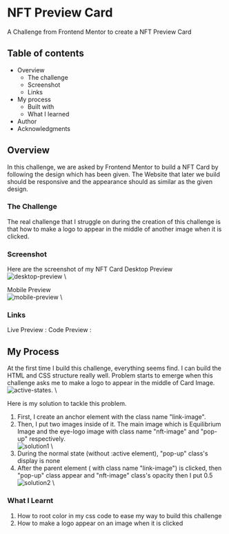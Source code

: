 # NFT Preview Card
A Challenge from Frontend Mentor to create a NFT Preview Card

## Table of contents

- Overview
  - The challenge
  - Screenshot
  - Links
- My process
  - Built with
  - What I learned
- Author
- Acknowledgments

## Overview
In this challenge, we are asked by Frontend Mentor to build a NFT Card by following the design which has been
given. The Website that later we build should be responsive and the appearance should as similar as the given
design.

### The Challenge
The real challenge that I struggle on during the creation of this challenge is that how to make a logo to
appear in the middle of another image when it is clicked. 

### Screenshot
Here are the screenshot of my NFT Card
Desktop Preview\
![desktop-preview](https://user-images.githubusercontent.com/105411073/177940836-95da3a9f-89e0-45fb-bce1-1dea7f470c62.png)
\

Mobile Preview\
![mobile-preview](https://user-images.githubusercontent.com/105411073/177940787-3f735deb-66fd-4fc4-911d-35b170983c43.png)
\

### Links 
Live Preview :
Code Preview :

## My Process
At the first time I build this challenge, everything seems find. I can build the HTML and CSS structure really well.
Problem starts to emerge when this challenge asks me to make a logo to appear in the middle of Card Image. 
\
![active-states](https://user-images.githubusercontent.com/105411073/177942296-7305fae6-1c02-4061-80ef-f4ea06d45f9c.jpg).
\

Here is my solution to tackle this problem.
1. First, I create an anchor element <a> with the class name "link-image".
2. Then, I put two images inside of it. The main image which is Equilibrium Image and the eye-logo image with class name "nft-image" and "pop-up" respectively.
\
![solution1](https://user-images.githubusercontent.com/105411073/177944695-06aae4dc-f6a2-4a00-9e18-99b167095d66.png)
\
3. During the normal state (without :active element), "pop-up" class's display is none
4. After the parent element (<a> with class name "link-image") is clicked, then "pop-up" class appear and "nft-image" class's opacity then I put 0.5
\
![solution2](https://user-images.githubusercontent.com/105411073/177945423-62d620d3-789d-4616-8225-33015e264f7a.png)
\

### What I Learnt
1. How to root color in my css code to ease my way to build this challenge
2. How to make a logo appear on an image when it is clicked
